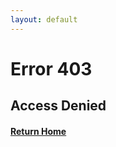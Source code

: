 ```yaml
---
layout: default
---
```

# Error 403
## Access Denied
#### [Return Home](https://blog.lucascantor.com)
